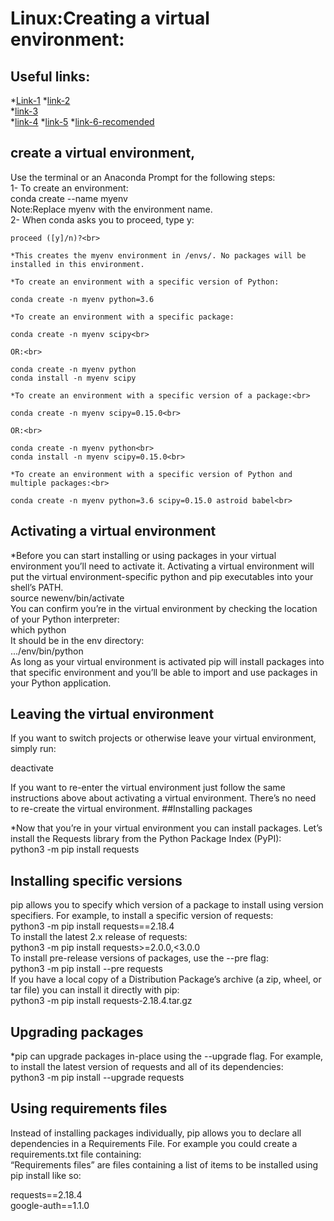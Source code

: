 # Linux:Creating a virtual environment:
## Useful links:<br>
*[Link-1](https://packaging.python.org/en/latest/guides/installing-using-pip-and-virtual-environments/#creating-a-virtual-environment)
*[link-2](https://code.visualstudio.com/docs/python/environments#_global-virtual-and-conda-environments)<br>
*[link-3](https://pip.pypa.io/en/latest/user_guide/#requirements-files)<br>
*[link-4](https://conda.io/projects/conda/en/latest/user-guide/tasks/manage-environments.html)
*[link-5](https://conda.pydata.org/docs/using/envs.html)
*[link-6-recomended](https://conda.io/projects/conda/en/latest/user-guide/tasks/manage-environments.html#creating-an-environment-with-commands)
## create a virtual environment, 
Use the terminal or an Anaconda Prompt for the following steps:<br>
1-  To create an environment:<br>
conda create --name myenv<br>
Note:Replace myenv with the environment name.<br>
2- When conda asks you to proceed, type y:<br>

    proceed ([y]/n)?<br>

    *This creates the myenv environment in /envs/. No packages will be installed in this environment.

    *To create an environment with a specific version of Python:

    conda create -n myenv python=3.6

    *To create an environment with a specific package:

    conda create -n myenv scipy<br>

    OR:<br>

    conda create -n myenv python
    conda install -n myenv scipy

    *To create an environment with a specific version of a package:<br>

    conda create -n myenv scipy=0.15.0<br>

    OR:<br>

    conda create -n myenv python<br>
    conda install -n myenv scipy=0.15.0<br>

    *To create an environment with a specific version of Python and multiple packages:<br>

    conda create -n myenv python=3.6 scipy=0.15.0 astroid babel<br>


## Activating a virtual environment
*Before you can start installing or using packages in your virtual environment you’ll need to activate it. 
Activating a virtual environment will put the virtual environment-specific python and pip executables into your shell’s PATH.<br>
source newenv/bin/activate<br>
You can confirm you’re in the virtual environment by checking the location of your Python interpreter:<br>
which python<br>
It should be in the env directory:<br>
.../env/bin/python<br>
As long as your virtual environment is activated pip will install packages into that specific environment and you’ll be able to import and use packages in your Python application.
## Leaving the virtual environment<br>

If you want to switch projects or otherwise leave your virtual environment, simply run:<br>

deactivate<br>

If you want to re-enter the virtual environment just follow the same instructions above about activating a virtual environment. There’s no need to re-create the virtual environment.
##Installing packages

*Now that you’re in your virtual environment you can install packages. Let’s install the Requests library from the Python Package Index (PyPI):<br>
python3 -m pip install requests<br>
## Installing specific versions

pip allows you to specify which version of a package to install using version specifiers. For example, to install a specific version of requests:<br>
python3 -m pip install requests==2.18.4<br>
To install the latest 2.x release of requests:<br>
python3 -m pip install requests>=2.0.0,<3.0.0<br>
To install pre-release versions of packages, use the --pre flag:<br>
python3 -m pip install --pre requests<br>
If you have a local copy of a Distribution Package’s archive (a zip, wheel, or tar file) you can install it directly with pip:<br>
python3 -m pip install requests-2.18.4.tar.gz<br>
## Upgrading packages

*pip can upgrade packages in-place using the --upgrade flag. For example, to install the latest version of requests and all of its dependencies:<br>
python3 -m pip install --upgrade requests<br>
## Using requirements files
Instead of installing packages individually, pip allows you to declare all dependencies in a Requirements File. For example you could create a requirements.txt file containing:<br>“Requirements files” are files containing a list of items to be installed using pip install like so:<br>


requests==2.18.4<br>
google-auth==1.1.0<br>




